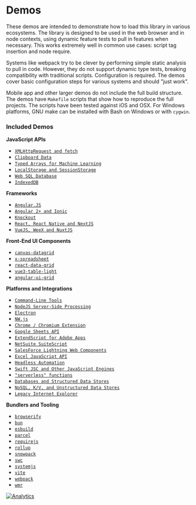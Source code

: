 # Demos

These demos are intended to demonstrate how to load this library in various
ecosystems.  The library is designed to be used in the web browser and in node
contexts, using dynamic feature tests to pull in features when necessary.  This
works extremely well in common use cases: script tag insertion and node require.

Systems like webpack try to be clever by performing simple static analysis to
pull in code.  However, they do not support dynamic type tests, breaking
compatibility with traditional scripts.  Configuration is required.  The demos
cover basic configuration steps for various systems and should "just work".

Mobile app and other larger demos do not include the full build structure. The
demos have `Makefile` scripts that show how to reproduce the full projects.  The
scripts have been tested against iOS and OSX.  For Windows platforms, GNU make
can be installed with Bash on Windows or with `cygwin`.

### Included Demos

**JavaScript APIs**
- [`XMLHttpRequest and fetch`](https://docs.sheetjs.com/docs/getting-started/demos/network)
- [`Clipboard Data`](https://docs.sheetjs.com/docs/getting-started/demos/clipboard)
- [`Typed Arrays for Machine Learning`](https://docs.sheetjs.com/docs/getting-started/demos/ml)
- [`LocalStorage and SessionStorage`](https://docs.sheetjs.com/docs/getting-started/demos/database#localstorage-and-sessionstorage)
- [`Web SQL Database`](https://docs.sheetjs.com/docs/getting-started/demos/database#websql)
- [`IndexedDB`](https://docs.sheetjs.com/docs/getting-started/demos/database#indexeddb)

**Frameworks**
- [`Angular.JS`](https://docs.sheetjs.com/docs/getting-started/demos/legacy#angularjs)
- [`Angular 2+ and Ionic`](angular2/)
- [`Knockout`](https://docs.sheetjs.com/docs/getting-started/demos/legacy#knockoutjs)
- [`React, React Native and NextJS`](react/)
- [`VueJS, WeeX and NuxtJS`](vue/)

**Front-End UI Components**
- [`canvas-datagrid`](https://docs.sheetjs.com/docs/getting-started/demos/grid#canvas-datagrid)
- [`x-spreadsheet`](xspreadsheet/)
- [`react-data-grid`](react/modify/)
- [`vue3-table-light`](vue/modify/)
- [`angular-ui-grid`](https://docs.sheetjs.com/docs/getting-started/demos/grid#angular-ui-grid)

**Platforms and Integrations**
- [`Command-Line Tools`](https://docs.sheetjs.com/docs/getting-started/demos/cli)
- [`NodeJS Server-Side Processing`](server/)
- [`Electron`](https://docs.sheetjs.com/docs/getting-started/demos/desktop#electron)
- [`NW.js`](https://docs.sheetjs.com/docs/getting-started/demos/desktop#nwjs)
- [`Chrome / Chromium Extension`](https://docs.sheetjs.com/docs/getting-started/demos/chromium)
- [`Google Sheets API`](https://docs.sheetjs.com/docs/getting-started/demos/gsheet)
- [`ExtendScript for Adobe Apps`](https://docs.sheetjs.com/docs/getting-started/demos/extendscript)
- [`NetSuite SuiteScript`](https://docs.sheetjs.com/docs/getting-started/demos/netsuite)
- [`SalesForce Lightning Web Components`](https://docs.sheetjs.com/docs/getting-started/demos/salesforce)
- [`Excel JavaScript API`](https://docs.sheetjs.com/docs/getting-started/demos/excel)
- [`Headless Automation`](https://docs.sheetjs.com/docs/getting-started/demos/headless)
- [`Swift JSC and Other JavaScript Engines`](https://docs.sheetjs.com/docs/getting-started/demos/engines)
- [`"serverless" functions`](function/)
- [`Databases and Structured Data Stores`](https://docs.sheetjs.com/docs/getting-started/demos/database)
- [`NoSQL, K/V, and Unstructured Data Stores`](https://docs.sheetjs.com/docs/getting-started/demos/nosql)
- [`Legacy Internet Explorer`](oldie/)

**Bundlers and Tooling**
- [`browserify`](https://docs.sheetjs.com/docs/getting-started/demos/bundler#browserify)
- [`bun`](https://docs.sheetjs.com/docs/getting-started/demos/bundler#bun)
- [`esbuild`](https://docs.sheetjs.com/docs/getting-started/demos/bundler#esbuild)
- [`parcel`](https://docs.sheetjs.com/docs/getting-started/demos/bundler#parcel)
- [`requirejs`](https://docs.sheetjs.com/docs/getting-started/demos/bundler#requirejs)
- [`rollup`](https://docs.sheetjs.com/docs/getting-started/demos/bundler#rollup)
- [`snowpack`](https://docs.sheetjs.com/docs/getting-started/demos/bundler#snowpack)
- [`swc`](https://docs.sheetjs.com/docs/getting-started/demos/bundler#swc)
- [`systemjs`](https://docs.sheetjs.com/docs/getting-started/demos/bundler#systemjs)
- [`vite`](https://docs.sheetjs.com/docs/getting-started/demos/bundler#vite)
- [`webpack`](https://docs.sheetjs.com/docs/getting-started/demos/bundler#webpack)
- [`wmr`](https://docs.sheetjs.com/docs/getting-started/demos/bundler#wmr)

[![Analytics](https://ga-beacon.appspot.com/UA-36810333-1/SheetJS/js-xlsx?pixel)](https://github.com/SheetJS/js-xlsx)
